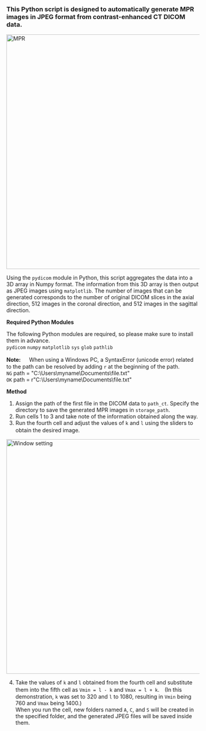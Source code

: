 ### This Python script is designed to automatically generate MPR images in JPEG format from contrast-enhanced CT DICOM data.
<img width="612" alt="MPR" src="https://github.com/user-attachments/assets/ba3ec47d-0038-4474-8f51-0324b80f2f87" />

Using the `pydicom` module in Python, this script aggregates the data into a 3D array in Numpy format. The information from this 3D array is then output as JPEG images using `matplotlib`. The number of images that can be generated corresponds to the number of original DICOM slices in the axial direction, 512 images in the coronal direction, and 512 images in the sagittal direction.

**Required Python Modules**  

The following Python modules are required, so please make sure to install them in advance.  
`pydicom` `numpy` `matplotlib` `sys` `glob` `pathlib`

**Note:** 　
When using a Windows PC, a SyntaxError (unicode error) related to the path can be resolved by adding `r` at the beginning of the path.  
`NG` path = "C:\Users\myname\Documents\file.txt"  
`OK` path = r"C:\Users\myname\Documents\file.txt"  

**Method**
1. Assign the path of the first file in the DICOM data to `path_ct`. Specify the directory to save the generated MPR images in `storage_path`.
2. Run cells 1 to 3 and take note of the information obtained along the way.
3. Run the fourth cell and adjust the values of `k` and `l` using the sliders to obtain the desired image.　

<img width="612" alt="Window setting" src="https://github.com/user-attachments/assets/a2628b4f-7504-46dc-a07b-5d3b437ae7fc" />

4. Take the values of `k` and `l` obtained from the fourth cell and substitute them into the fifth cell as `Vmin = l - k` and `Vmax = l + k`.　(In this demonstration, `k` was set to 320 and `l` to 1080, resulting in `Vmin` being 760 and `Vmax` being 1400.)  
When you run the cell, new folders named `A`, `C`, and `S` will be created in the specified folder, and the generated JPEG files will be saved inside them.


